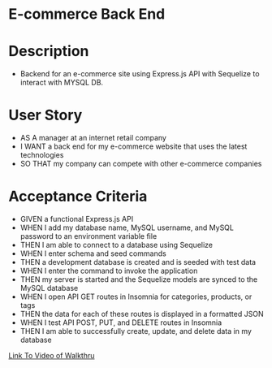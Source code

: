 # E-commerce Back End

# Description
* Backend for an e-commerce site using Express.js API with Sequelize to interact with MYSQL DB.

# User Story

* AS A manager at an internet retail company
* I WANT a back end for my e-commerce website that uses the latest technologies
* SO THAT my company can compete with other e-commerce companies

# Acceptance Criteria

* GIVEN a functional Express.js API
* WHEN I add my database name, MySQL username, and MySQL password to an environment variable file
* THEN I am able to connect to a database using Sequelize
* WHEN I enter schema and seed commands
* THEN a development database is created and is seeded with test data
* WHEN I enter the command to invoke the application
* THEN my server is started and the Sequelize models are synced to the MySQL database
* WHEN I open API GET routes in Insomnia for categories, products, or tags
* THEN the data for each of these routes is displayed in a formatted JSON
* WHEN I test API POST, PUT, and DELETE routes in Insomnia
* THEN I am able to successfully create, update, and delete data in my database

[Link To Video of Walkthru](https://drive.google.com/file/d/1KO-V8bu-w6l5WCJQaxzK7lTnXlv4bLca/view)

